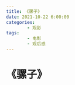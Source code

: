 ```yaml
---
title: 《骡子》
date: 2021-10-22 6:00:00
categories:
        - 观影
tags:
        - 电影
        - 观后感
---
```


# 《骡子》
